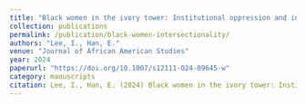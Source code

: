 ```yaml
---
title: "Black women in the ivory tower: Institutional oppression and intersectionality"
collection: publications
permalink: /publication/black-women-intersectionality/
authors: "Lee, I., Han, E."
venue: "Journal of African American Studies"
year: 2024
paperurl: "https://doi.org/10.1007/s12111-024-09645-w"
category: manuscripts
citation: Lee, I., Han, E. (2024) Black women in the ivory tower: Institutional oppression and intersectionality. Journal of African American Studies, Published Online Advanced. https://doi.org/10.1007/s12111-024-09645-w  
---
```

